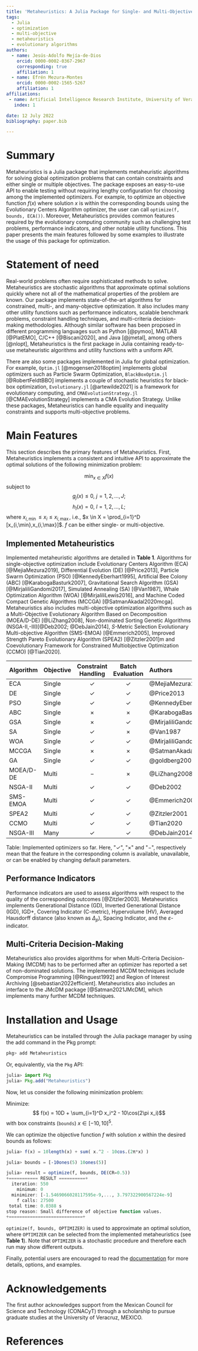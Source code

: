 ```yaml
---
title: 'Metaheuristics: A Julia Package for Single- and Multi-Objective Optimization'
tags:
  - Julia
  - optimization
  - multi-objective
  - metaheuristics
  - evolutionary algorithms
authors:
  - name: Jesús-Adolfo Mejía-de-Dios
    orcid: 0000-0002-0367-2967
    corresponding: true
    affiliation: 1
  - name: Efrén Mezura-Montes
    orcid: 0000-0002-1565-5267 
    affiliation: 1
affiliations:
 - name: Artificial Intelligence Research Institute, University of Veracruz, MEXICO
   index: 1

date: 12 July 2022
bibliography: paper.bib

---
```


# Summary

Metaheuristics is a Julia package that implements metaheuristic algorithms for solving global optimization problems that can contain constraints and either single or multiple objectives.
The package exposes an easy-to-use API to enable testing without requiring lengthy configuration for choosing among the implemented optimizers. For example, to optimize an objective function $f(x)$ where solution $x$ is within the corresponding bounds using the Evolutionary Centers Algorithm optimizer, the user can call `optimize(f, bounds, ECA())`.
Moreover, Metaheuristics provides common features required by the evolutionary computing community such as challenging test problems, performance indicators, and other notable utility functions.
This paper presents the main features followed by some examples to illustrate the usage of this package for optimization.


# Statement of need

Real-world problems often require sophisticated methods to solve.
Metaheuristics are stochastic algorithms that approximate optimal solutions quickly where not all of the mathematical properties of the problem are known.
Our package implements state-of-the-art algorithms for constrained, multi-, and many-objective optimization.
It also includes many other utility functions such as performance indicators, scalable benchmark problems, constraint handling techniques, and multi-criteria decision-making methodologies.
Although similar software has been proposed in different programming languages such as Python [@pymoo], MATLAB [@PlatEMO], C/C++ [@Biscani2020], and Java [@jmetal], among others [@nlopt],
Metaheuristics is the first package in Julia containing ready-to-use metaheuristic algorithms and utility functions with a uniform API.

There are also some packages implemented in Julia for global optimization. For example, `Optim.jl` [@mogensen2018optim] implements global optimizers such as Particle Swarm Optimization, `BlackBoxOptim.jl` [@RobertFeldtBBO] implements a couple of stochastic heuristics for black-box optimization, `Evolutionary.jl` [@artewilde2021] is a framework for evolutionary computing, and `CMAEvolutionStrategy.jl` [@CMAEvolutionStrategy] implements a CMA Evolution Strategy. Unlike these packages, Metaheuristics can handle equality and inequality constraints and supports multi-objective problems.

# Main Features

This section describes the primary features of Metaheuristics.
First, Metaheuristics implements a consistent and intuitive API to approximate the optimal solutions of the following minimization problem:

$$\min_{x\in X} f(x)$$
subject to
$$
g_j(x)  \leq 0,\ j = 1,2,\ldots,J;
$$
$$
h_l(x)  = 0,\ l = 1,2,\ldots,L;
$$
where $x_{i,\min} \leq x_i \leq x_{i,\max}$, i.e., $x \in X = \prod_{i=1}^D [x_{i,\min},x_{i,\max}]$.
$f$ can be either single- or multi-objective.

## Implemented Metaheuristics

Implemented metaheuristic algorithms are detailed in **Table 1**.
Algorithms for single-objective optimization include Evolutionary Centers Algorithm (ECA) [@MejiaMezura2019], Differential Evolution (DE) [@Price2013], Particle Swarm Optimization (PSO) [@KennedyEberhart1995], Artificial Bee Colony (ABC) [@KarabogaBasturk2007], Gravitational Search Algorithm (GSA) [@MirjaliliGandomi2017], Simulated Annealing (SA) [@Van1987], Whale Optimization Algorithm (WOA) [@MirjaliliLewis2016], and Machine Coded Compact Genetic Algorithms (MCCGA) [@SatmanAkadal2020mcga].
Metaheuristics also includes multi-objective optimization algorithms such as a Multi-Objective Evolutionary Algorithm Based on Decomposition (MOEA/D-DE) [@LiZhang2008], Non-dominated Sorting Genetic Algorithms (NSGA-II,-III)[@Deb2002; @DebJain2014], $S$-Metric Selection Evolutionary Multi-objective Algorithm  (SMS-EMOA) [@Emmerich2005], Improved Strength Pareto Evolutionary Algorithm (SPEA2) [@Zitzler2001]m and Coevolutionary Framework for Constrained Multiobjective Optimization (CCMO) [@Tian2020].

| Algorithm | Objective  | Constraint Handling |  Batch Evaluation     | Authors         |
|---------------|:--------|:----------:|:------------:|:---------------------------|
| ECA       |  Single | $\checkmark$ | $\checkmark$ |  @MejiaMezura2019  |
| DE        |  Single | $\checkmark$ | $\checkmark$ |  @Price2013  |
| PSO       |  Single | $\checkmark$ | $\checkmark$ |  @KennedyEberhart1995  |
| ABC       |  Single | $\times$     | $\times$     |  @KarabogaBasturk2007  |
| GSA       |  Single | $\times$     | $\checkmark$ |  @MirjaliliGandomi2017   |
| SA        |  Single | $\checkmark$ | $\times$     |  @Van1987   |
| WOA       |  Single | $\checkmark$ | $\checkmark$ |  @MirjaliliGandomi2017   |
| MCCGA     |  Single | $\times$     | $\times$     |  @SatmanAkadal2020mcga   |
| GA        |  Single | $\checkmark$ | $\checkmark$ |  @goldberg2002design   |
| MOEA/D-DE |  Multi  | $-$          | $\times$     |  @LiZhang2008   |
| NSGA-II   |  Multi  | $\checkmark$ | $\checkmark$ |  @Deb2002   |
| SMS-EMOA  |  Multi  | $\checkmark$ | $\checkmark$ |  @Emmerich2005   |
| SPEA2     |  Multi  | $\checkmark$ | $\checkmark$ |  @Zitzler2001   |
| CCMO      |  Multi  | $\checkmark$ | $\checkmark$ |  @Tian2020   |
| NSGA-III  |  Many   | $\checkmark$ | $\checkmark$ |  @DebJain2014   |

Table: Implemented optimizers so far. Here, "$\checkmark$", "$\times$" and "$-$", respectively mean that
the feature in the corresponding column is available, unavailable, or can be enabled by changing default parameters.

## Performance Indicators

Performance indicators are used to assess algorithms with respect to the quality of the corresponding outcomes [@Zitzler2003].
Metaheuristics implements Generational Distance (GD), Inverted Generational Distance (IGD), IGD+, Covering Indicator (C-metric),
Hypervolume (HV), Averaged Hausdorff distance (also known as $\Delta_p$), Spacing Indicator, and the $\varepsilon$-indicator.

## Multi-Criteria Decision-Making

Metaheuristics also provides algorithms for when Multi-Criteria Decision-Making (MCDM) has to be performed after an optimizer has reported a set of non-dominated solutions. The implemented MCDM techniques include Compromise Programming [@Ringuest1992] and Region of Interest Archiving [@sebastian2022efficient].
Metaheuristics also includes an interface to the JMcDM package [@Satman2021JMcDM], which implements many further MCDM techniques.

# Installation and Usage

Metaheuristics can be installed through the Julia package manager by using the add command in the Pkg prompt:

```julia
pkg> add Metaheuristics
```
Or, equivalently, via the `Pkg` API:
```julia
julia> import Pkg
julia> Pkg.add("Metaheuristics")
```

Now, let us consider the following minimization problem:

Minimize:
$$ f(x) = 10D + \sum_{i=1}^D x_i^2 - 10\cos(2\pi x_i)$$
with box constraints (`bounds`) $x\in [-10, 10]^5$.

We can optimize the objective function $f$ with solution $x$ within the desired bounds as follows:

```julia
julia> f(x) = 10length(x) + sum( x.^2 - 10cos.(2π*x) )

julia> bounds = [-10ones(5) 10ones(5)]

julia> result = optimize(f, bounds, DE(CR=0.5))
+=========== RESULT ==========+
  iteration: 550
    minimum: 0
  minimizer: [-1.5469066028117595e-9,..., 3.797322900567224e-9]
    f calls: 27500
 total time: 0.0388 s
stop reason: Small difference of objective function values.
+============================+
```

`optimize(f, bounds, OPTIMIZER)` is used to approximate an optimal solution, where `OPTIMIZER` can be selected from the implemented metaheuristics (see **Table 1**). Note that `OPTIMIZER` is a stochastic procedure and therefore each run may show different outputs. 

Finally, potential users are encouraged to read the [documentation](https://jmejia8.github.io/Metaheuristics.jl/stable/) for more details, options, and examples.

# Acknowledgements

The first author acknowledges support from the Mexican Council for Science and Technology (CONACyT) through a scholarship to pursue graduate studies at the University of Veracruz, MEXICO.

# References
